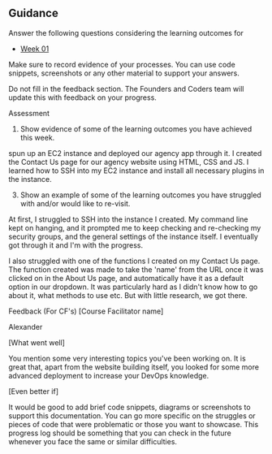 ## Guidance

Answer the following questions considering the learning outcomes for

- [Week 01](https://learn.foundersandcoders.com/course/syllabus/developer/week01-project01-basics/learning-outcomes/)
  
Make sure to record evidence of your processes. You can use code snippets, screenshots or any other material to support your answers.

Do not fill in the feedback section. The Founders and Coders team will update this with feedback on your progress.

Assessment
1. Show evidence of some of the learning outcomes you have achieved this week.

spun up an EC2 instance and deployed our agency app through it.
I created the Contact Us page for our agency website using HTML, CSS and JS.
I learned how to SSH into my EC2 instance and install all necessary plugins in the instance. 



3. Show an example of some of the learning outcomes you have struggled with and/or would like to re-visit.

At first, I struggled to SSH into the instance I created. My command line kept on hanging, and it prompted me to keep checking and re-checking my security groups, and the general settings of the instance itself. I eventually got through it and I'm with the progress.

 I also struggled with one of the functions I created on my Contact Us page. The function created was made to take the 'name' from the URL once it was clicked on in the About Us page, and automatically have it as a default option in our dropdown. It was particularly hard as I didn't know how to go about it, what methods to use etc. But with little research, we got there. 

Feedback (For CF's)
[Course Facilitator name]

Alexander

[What went well]

You mention some very interesting topics you've been working on. It is great that, apart from the website building itself, you looked for some more advanced deployment to increase your DevOps knowledge.

[Even better if]

It would be good to add brief code snippets, diagrams or screenshots to support this documentation. You can go more specific on the struggles or pieces of code that were problematic or those you want to showcase. This progress log should be something that you can check in the future whenever you face the same or similar difficulties.
